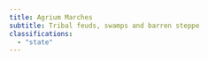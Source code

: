 ```yaml
---
title: Agrium Marches
subtitle: Tribal feuds, swamps and barren steppe
classifications:
  - "state"
---
```

